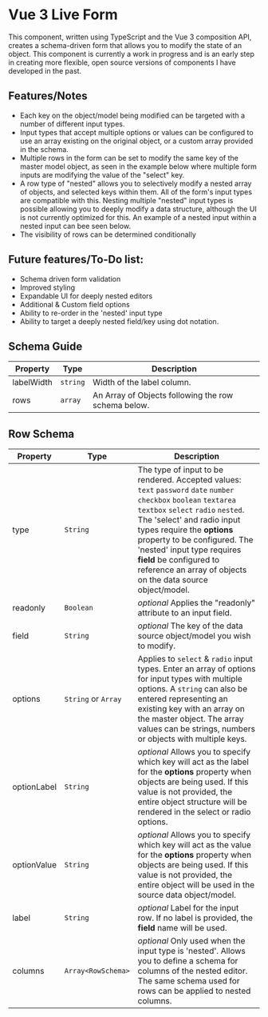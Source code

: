 # Vue 3 Live Form

This component, written using TypeScript and the Vue 3 composition API, creates a schema-driven form that allows you to modify the state of an object. This component is currently a work in progress and is an early step in creating more flexible, open source versions of components I have developed in the past.


## Features/Notes

-   Each key on the object/model being modified can be targeted with a number of different input types.
-   Input types that accept multiple options or values can be configured to use an array existing on the original object, or a custom array provided in the schema.
-   Multiple rows in the form can be set to modify the same key of the master model object, as seen in the example below where multiple form inputs are modifying the value of the "select" key.
-   A row type of "nested" allows you to selectively modify a nested array of objects, and selected keys within them. All of the form's input types are compatible with this. Nesting multiple "nested" input types is possible allowing you to deeply modify a data structure, although the UI is not currently optimized for this. An example of a nested input within a nested input can bee seen below.
-   The visibility of rows can be determined conditionally

## Future features/To-Do list:

-   Schema driven form validation
-   Improved styling
-   Expandable UI for deeply nested editors
-   Additional & Custom field options
-   Ability to re-order in the 'nested' input type
-   Ability to target a deeply nested field/key using dot notation.

## Schema Guide
|Property|Type|Description
|-|-|-|
|labelWidth|`string`|Width of the label column.
|rows|`array`|An Array of Objects following the row schema below.


## Row Schema
Property|Type|Description
-|-|-|
type|`String`| The type of input to be rendered. Accepted values: `text` `password` `date` `number` `checkbox` `boolean` `textarea` `textbox` `select` `radio` `nested`. The 'select' and radio input types require the **options** property to be configured. The 'nested' input type requires **field** be configured to reference an array of objects on the data source object/model.
readonly|`Boolean`|*optional* Applies the "readonly" attribute to an input field.
field|`String`|*optional* The key of the data source object/model you wish to modify.
options|`String` or `Array`|Applies to `select` & `radio` input types. Enter an array of options for input types with multiple options. A `string` can also be entered representing an existing key with an array on the master object. The array values can be strings, numbers or objects with multiple keys.
optionLabel|`String`|*optional* Allows you to specify which key will act as the label for the **options** property when objects are being used. If this value is not provided, the entire object structure will be rendered in the select or radio options.
optionValue|`String`|*optional* Allows you to specify which key will act as the value for the **options** property when objects are being used. If this value is not provided, the entire object will be used in the source data object/model.
label|`String`|*optional* Label for the input row. If no label is provided, the **field** name will be used.
columns|`Array<RowSchema>`|*optional* Only used when the input type is 'nested'. Allows you to define a schema for columns of the nested editor. The same schema used for rows can be applied to nested columns.
